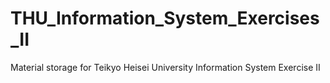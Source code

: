 # THU_Information_System_Exercises_II
Material storage for Teikyo Heisei University Information System Exercise II
